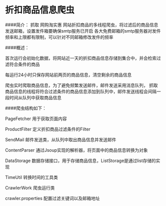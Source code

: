 折扣商品信息爬虫
==========

####简介：
抓取 网购淘实惠 网站折扣商品的多线程爬虫，将过滤后的商品信息发送邮箱，设置发件箱要确保smtp服务已开启
各大免费邮箱的smtp服务器对发件频率和上限都有限制，可以针对不同邮箱修改发件的频率

####概述：

首次运行会初始化数据，将网站近一天的折扣商品信息存储到集合中，并会检索过滤符合条件的商品

每运行24小时只保存网站前两页的商品信息，清空剩余的商品信息

爬虫实时爬取商品信息，为了避免频繁发送邮件，邮件发送采用消息队列，
抓取商品信息的线程将符合过滤条件的商品信息添加到队列中，邮件发送线程会间隔一段时间从队列中获取商品信息

####爬虫结构如下：

PageFetcher 用于获取页面内容

ProductFilter 定义折扣商品过滤条件的Filter

SendMail 邮件发送类，从队列中取出商品信息并发送邮件

ContentParser 通过Jsoup实现的解析器，将页面中的商品信息转换为对象

DataStorage 数据存储接口，用于存储商品信息，ListStorage是通过list存储的实现

TimeUtil 转换时间的工具类

CrawlerWork 爬虫运行类

crawler.properties 配置过滤关键词以及邮箱地址